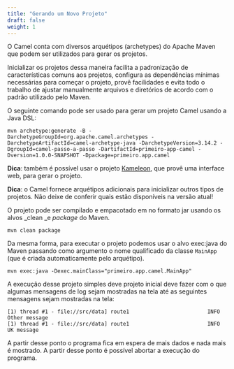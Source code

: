 ```yaml
---
title: "Gerando um Novo Projeto"
draft: false
weight: 1
---
```


O Camel conta com diversos arquétipos (archetypes) do Apache Maven que podem ser utilizados para gerar os projetos.

Inicializar os projetos dessa maneira facilita a padronização de características comuns aos projetos, configura as dependências mínimas necessárias para começar o projeto, provê facilidades e evita todo o trabalho de ajustar manualmente arquivos e diretórios de acordo com o padrão utilizado pelo Maven.

O seguinte comando pode ser usado para gerar um projeto Camel usando a Java DSL:

```shell
mvn archetype:generate -B -DarchetypeGroupId=org.apache.camel.archetypes -DarchetypeArtifactId=camel-archetype-java -DarchetypeVersion=3.14.2 -DgroupId=camel-passo-a-passo -DartifactId=primeiro-app-camel -Dversion=1.0.0-SNAPSHOT -Dpackage=primeiro.app.camel
```

**Dica**: também é possível usar o projeto [Kameleon](https://kameleon.dev), que provê uma interface web, para gerar o projeto.

**Dica**: o Camel fornece arquétipos adicionais para inicializar outros tipos de projetos. Não deixe de conferir quais estão disponíveis na versão atual!

O projeto pode ser compilado e empacotado em no formato jar usando os alvos _clean _e _package_ do Maven.

```shell
mvn clean package
```

Da mesma forma, para executar o projeto podemos usar o alvo exec:java do Maven passando como argumento o nome qualificado da classe `MainApp` (que é criada automaticamente pelo arquétipo).

```shell
mvn exec:java -Dexec.mainClass="primeiro.app.camel.MainApp"
```

A execução desse projeto simples deve projeto inicial deve fazer com o que algumas mensagens de log sejam mostradas na tela até as seguintes mensagens sejam mostradas na tela:

```
[1) thread #1 - file://src/data] route1                         INFO  Other message
[1) thread #1 - file://src/data] route1                         INFO  UK message
```

A partir desse ponto o programa fica em espera de mais dados e nada mais é mostrado. A partir desse ponto é possível abortar a execução do programa.